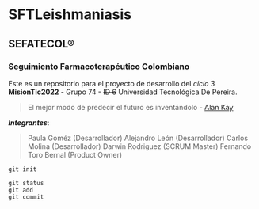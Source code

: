 # SFTLeishmaniasis
## SEFATECOL®
### Seguimiento Farmacoterapéutico Colombiano

Este es un repositorio para el proyecto de desarrollo del *ciclo 3* **MisionTic2022** - Grupo 74 - ~~ID 6~~ Universidad Tecnológica De Pereira.

> El mejor modo de predecir el futuro es inventándolo - [Alan Kay](https://es.wikipedia.org/wiki/Alan_Kay)

***Integrantes***:
> Paula Goméz (Desarrollador)
> Alejandro León (Desarrollador)
> Carlos Molina (Desarrollador)
> Darwin Rodriguez (SCRUM Master)
> Fernando Toro Bernal (Product Owner)

`git init`

```
git status
git add
git commit
```
